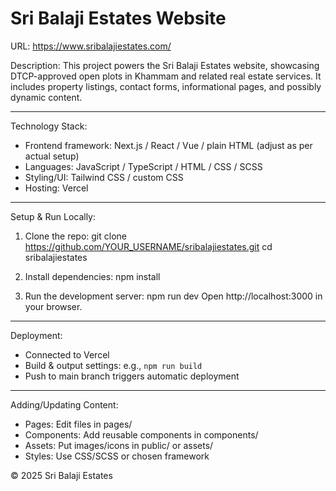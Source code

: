 Sri Balaji Estates Website
=========================

URL: https://www.sribalajiestates.com/

Description:
This project powers the Sri Balaji Estates website, showcasing DTCP-approved open plots in Khammam and related real estate services. It includes property listings, contact forms, informational pages, and possibly dynamic content.

---

Technology Stack:
- Frontend framework: Next.js / React / Vue / plain HTML (adjust as per actual setup)
- Languages: JavaScript / TypeScript / HTML / CSS / SCSS
- Styling/UI: Tailwind CSS / custom CSS
- Hosting: Vercel

---

Setup & Run Locally:
1. Clone the repo:
   git clone https://github.com/YOUR_USERNAME/sribalajiestates.git
   cd sribalajiestates

2. Install dependencies:
   npm install

3. Run the development server:
   npm run dev
   Open http://localhost:3000 in your browser.

---

Deployment:
- Connected to Vercel
- Build & output settings: e.g., `npm run build`
- Push to main branch triggers automatic deployment

---

Adding/Updating Content:
- Pages: Edit files in pages/
- Components: Add reusable components in components/
- Assets: Put images/icons in public/ or assets/
- Styles: Use CSS/SCSS or chosen framework


© 2025 Sri Balaji Estates
